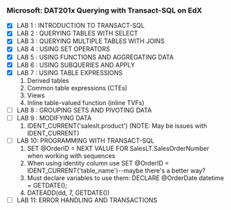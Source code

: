 ### Microsoft: DAT201x Querying with Transact-SQL on EdX ###

- [x] LAB 1 : INTRODUCTION TO TRANSACT-SQL
- [x] LAB 2 : QUERYING TABLES WITH SELECT
- [x] LAB 3 : QUERYING MULTIPLE TABLES WITH JOINS
- [x] LAB 4 : USING SET OPERATORS
- [X] LAB 5 : USING FUNCTIONS AND AGGREGATING DATA
- [X] LAB 6 : USING SUBQUERIES AND APPLY
- [X] LAB 7 : USING TABLE EXPRESSIONS
    1. Derived tables
    2. Common table expressions (CTEs)
    3. Views
    4. Inline table-valued function (inline TVFs)
- [ ] LAB 8 : GROUPING SETS AND PIVOTING DATA
- [ ] LAB 9 : MODIFYING DATA
    1. IDENT_CURRENT('saleslt.product')  (NOTE: May be issues with IDENT_CURRENT)
- [ ] LAB 10: PROGRAMMING WITH TRANSACT-SQL
    1. SET @OrderID = NEXT VALUE FOR SalesLT.SalesOrderNumber when working with sequences
    2. When using identity column use SET @OrderID = IDENT_CURRENT('table_name')--maybe there's a better way?
    2. Must declare variables to use them: DECLARE @OrderDate datetime = GETDATE();
    3. DATEADD(dd, 7, GETDATE())
- [ ] LAB 11: ERROR HANDLING AND TRANSACTIONS